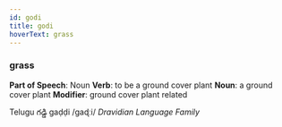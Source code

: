 ```yaml
---
id: godi
title: godi
hoverText: grass
---
```


### grass

**Part of Speech**: Noun
**Verb**: to be a ground cover plant
**Noun**: a ground cover plant
**Modifier**: ground cover plant related

Telugu గడ్డి gaḍḍi /ɡaɖːi/
*Dravidian Language Family*